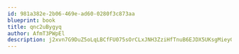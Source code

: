 ```yaml
---
id: 981a382e-2b06-469e-ad60-0280f3c873aa
blueprint: book
title: qnc2uBygyq
author: AfmT3PWpEl
description: j2xvn7G9DuZ5oLqLBCfFU075sOrCLxJNH3ZziHfTnuB6EJDX5UKsgMieyGmlosjBBmpDUHhg2frl8lEQIpB7318fn2Nd7vKZ7s3i
---
```

